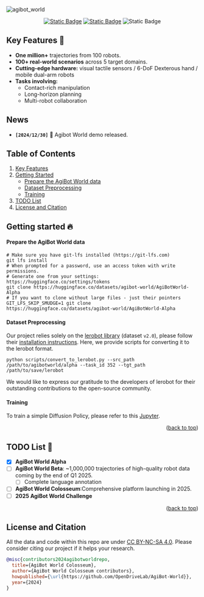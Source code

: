 
![agibot_world](https://github.com/user-attachments/assets/df64b543-db82-41ee-adda-799970e8a198)



<div id="top" align="center">

[![Static Badge](https://img.shields.io/badge/Download-grey?style=plastic&logo=huggingface&logoColor=yellow)](https://huggingface.co/agibot-world) [![Static Badge](https://img.shields.io/badge/Project%20Page-blue?style=plastic)](https://agibot-world.com) ![Static Badge](https://img.shields.io/badge/License-MIT-blue?style=plastic)

</div>

## Key Features 🔑 <a name="keyfeatures"></a>
- **One million+** trajectories from 100 robots.
- **100+ real-world scenarios** across 5 target domains.
- **Cutting-edge hardware:** visual tactile sensors / 6-DoF Dexterous hand / mobile dual-arm robots
- **Tasks involving:**
    - Contact-rich manipulation
    - Long-horizon planning
    - Multi-robot collaboration


## News <a name="news"></a>

- **`[2024/12/30]`** 🤖 Agibot World demo released.

## Table of Contents
1. [Key Features](#keyfeatures)
2. [Getting Started](#gettingstarted)  
   - [Prepare the AgiBot World data](#preaparedata)
   - [Dataset Preprocessing](#datasetpreprocessing)
   - [Training](#training)
3. [TODO List](#todolist)
4. [License and Citation](#liscenseandcitation)

## Getting started 🔥 <a name="gettingstarted"></a>

#### Prepare the AgiBot World data <a name="preaparedata"></a>

```
# Make sure you have git-lfs installed (https://git-lfs.com)
git lfs install
# When prompted for a password, use an access token with write permissions.
# Generate one from your settings: https://huggingface.co/settings/tokens
git clone https://huggingface.co/datasets/agibot-world/AgiBotWorld-Alpha
# If you want to clone without large files - just their pointers
GIT_LFS_SKIP_SMUDGE=1 git clone https://huggingface.co/datasets/agibot-world/AgiBotWorld-Alpha
```

#### Dataset Preprocessing <a name="datasetpreprocessing"></a>

Our project relies solely on the [lerobot library](https://github.com/huggingface/lerobot) (dataset `v2.0`), please follow their [installation instructions](https://github.com/huggingface/lerobot?tab=readme-ov-file#installation).
Here, we provide scripts for converting it to the lerobot format.
```
python scripts/convert_to_lerobot.py --src_path /path/to/agibotworld/alpha --task_id 352 --tgt_path /path/to/save/lerobot
```
We would like to express our gratitude to the developers of lerobot for their outstanding contributions to the open-source community.

#### Training <a name="training"></a>

To train a simple Diffusion Policy, please refer to this [Jupyter](https://github.com/OpenDriveLab/AgiBot-World/blob/main/AgibotWorld.ipynb).

<p align="right">(<a href="#top">back to top</a>)</p>

## TODO List 📅 <a name="todolist"></a>

- [x] **AgiBot World Alpha**
- [ ] **AgiBot World Beta**: ~1,000,000 trajectories of high-quality robot data coming by the end of Q1 2025.
  - [ ] Complete language annotation 
- [ ] **AgiBot World Colosseum**:Comprehensive platform launching in 2025.
- [ ] **2025 AgiBot World Challenge**

<p align="right">(<a href="#top">back to top</a>)</p>


## License and Citation   <a name="liscenseandcitation"></a>
All the data and code within this repo are under [CC BY-NC-SA 4.0](https://creativecommons.org/licenses/by-nc-sa/4.0/). Please consider citing our project if it helps your research.

```BibTeX
@misc{contributors2024agibotworldrepo,
  title={AgiBot World Colosseum},
  author={AgiBot World Colosseum contributors},
  howpublished={\url{https://github.com/OpenDriveLab/AgiBot-World}},
  year={2024}
}
```
